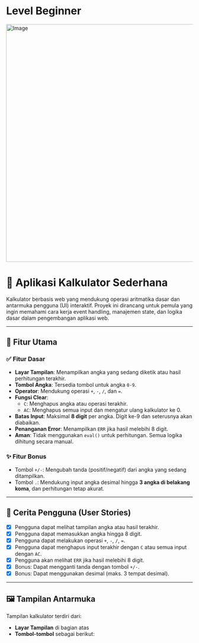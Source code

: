 # Level Beginner

<img width="1920" height="641" alt="Image" src="https://github.com/user-attachments/assets/dc607a0b-a5f8-4ba3-a3be-3ba52f6c4346" />

# 🧮 Aplikasi Kalkulator Sederhana

Kalkulator berbasis web yang mendukung operasi aritmatika dasar dan antarmuka pengguna (UI) interaktif. Proyek ini dirancang untuk pemula yang ingin memahami cara kerja event handling, manajemen state, dan logika dasar dalam pengembangan aplikasi web.

---

## 🚀 Fitur Utama

### ✅ Fitur Dasar
- **Layar Tampilan**: Menampilkan angka yang sedang diketik atau hasil perhitungan terakhir.
- **Tombol Angka**: Tersedia tombol untuk angka `0-9`.
- **Operator**: Mendukung operasi `+`, `-`, `/`, dan `=`.
- **Fungsi Clear**:
  - `C`: Menghapus angka atau operasi terakhir.
  - `AC`: Menghapus semua input dan mengatur ulang kalkulator ke 0.
- **Batas Input**: Maksimal **8 digit** per angka. Digit ke-9 dan seterusnya akan diabaikan.
- **Penanganan Error**: Menampilkan `ERR` jika hasil melebihi 8 digit.
- **Aman**: Tidak menggunakan `eval()` untuk perhitungan. Semua logika dihitung secara manual.

### ✨ Fitur Bonus
- Tombol `+/-`: Mengubah tanda (positif/negatif) dari angka yang sedang ditampilkan.
- Tombol `.`: Mendukung input angka desimal hingga **3 angka di belakang koma**, dan perhitungan tetap akurat.

---

## 👤 Cerita Pengguna (User Stories)

- [x] Pengguna dapat melihat tampilan angka atau hasil terakhir.
- [x] Pengguna dapat memasukkan angka hingga 8 digit.
- [x] Pengguna dapat melakukan operasi `+`, `-`, `/`, `=`.
- [x] Pengguna dapat menghapus input terakhir dengan `C` atau semua input dengan `AC`.
- [x] Pengguna akan melihat `ERR` jika hasil melebihi 8 digit.
- [x] Bonus: Dapat mengganti tanda dengan tombol `+/-`.
- [x] Bonus: Dapat menggunakan desimal (maks. 3 tempat desimal).

---

## 🖼️ Tampilan Antarmuka

Tampilan kalkulator terdiri dari:

- **Layar Tampilan** di bagian atas
- **Tombol-tombol** sebagai berikut:

